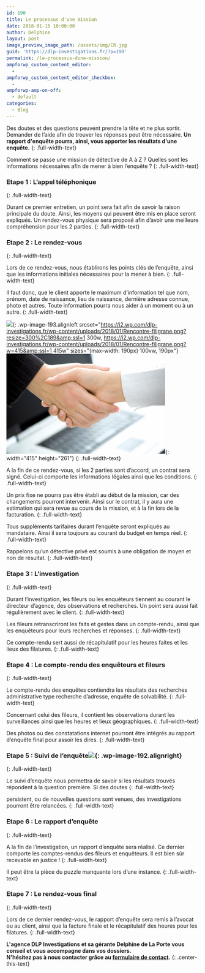 ```yaml
---
id: 190
title: Le processus d'une mission
date: 2018-01-15 10:00:00
author: Delphine
layout: post
image_preview_image_path: /assets/img/CR.jpg
guid: 'https://dlp-investigations.fr/?p=190'
permalink: /le-processus-dune-mission/
ampforwp_custom_content_editor:
  -
ampforwp_custom_content_editor_checkbox:
  -
ampforwp-amp-on-off:
  - default
categories:
  - Blog
---
```


Des doutes et des questions peuvent prendre la t&ecirc;te et ne plus sortir. Demander de l’aide afin de trouver les r&eacute;ponses peut &ecirc;tre n&eacute;cessaire. **Un rapport d'enqu&ecirc;te pourra, ainsi, vous apporter les r&eacute;sultats d'une enqu&ecirc;te.**
{: .full-width-text}

Comment se passe une mission de d&eacute;tective de A &agrave; Z ? Quelles sont les informations n&eacute;cessaires afin de mener &agrave; bien l’enqu&ecirc;te ?<!--base32-c9gq6t9k68pp6eb7e4v78ebb6rw70w1pcnh3et9mervkgtb2c8v74xtq61vk2wk5ehq70tvm75ppavbpddkq8eb8cdm6guvaehv6gdkmemtpmxbme0vk0w3g6ht64uv3dnu6pd1dc9gq6t9k68-base32-->
{: .full-width-text}

### Etape 1 : L’appel t&eacute;l&eacute;phonique
{: .full-width-text}

Durant ce premier entretien, un point sera fait afin de savoir la raison principale du doute. Ainsi, les moyens qui peuvent &ecirc;tre mis en place seront expliqu&eacute;s. Un rendez-vous physique sera propos&eacute; afin d’avoir une meilleure compr&eacute;hension pour les 2 parties.
{: .full-width-text}

### Etape 2 : Le rendez-vous
{: .full-width-text}

Lors de ce rendez-vous, nous &eacute;tablirons les points cl&eacute;s de l’enqu&ecirc;te, ainsi que les informations initiales n&eacute;cessaires pour la mener &agrave; bien.
{: .full-width-text}

Il faut donc, que le client apporte le maximum d’information tel que nom, pr&eacute;nom, date de naissance, lieu de naissance, derni&egrave;re adresse connue, photo et autres. Toute information pourra nous aider &agrave; un moment ou &agrave; un autre.
{: .full-width-text}

![](https://i2.wp.com/dlp-investigations.fr/wp-content/uploads/2018/01/Rencontre-filigrane.png?resize=190%2C120&amp;ssl=1){: .wp-image-193.alignleft srcset="https://i2.wp.com/dlp-investigations.fr/wp-content/uploads/2018/01/Rencontre-filigrane.png?resize=300%2C189&amp;ssl=1 300w, https://i2.wp.com/dlp-investigations.fr/wp-content/uploads/2018/01/Rencontre-filigrane.png?w=415&amp;ssl=1 415w" sizes="(max-width: 190px) 100vw, 190px"}![](/uploads/poigner-de-main.png){: width="415" height="261"}
{: .full-width-text}

A la fin de ce rendez-vous, si les 2 parties sont d’accord, un contrat sera sign&eacute;. Celui-ci comporte les informations l&eacute;gales ainsi que les conditions.
{: .full-width-text}

Un prix fixe ne pourra pas &ecirc;tre &eacute;tabli au d&eacute;but de la mission, car des changements pourront intervenir. Ainsi sur le contrat, il y aura une estimation qui sera revue au cours de la mission, et &agrave; la fin lors de la facturation.
{: .full-width-text}

Tous suppl&eacute;ments tarifaires durant l’enqu&ecirc;te seront expliqu&eacute;s au mandataire. Ainsi il sera toujours au courant du budget en temps r&eacute;el.
{: .full-width-text}

Rappelons qu’un d&eacute;tective priv&eacute; est soumis &agrave; une obligation de moyen et non de r&eacute;sultat.
{: .full-width-text}

### Etape 3 : L’investigation
{: .full-width-text}

Durant l’investigation, les fileurs ou les enqu&ecirc;teurs tiennent au courant le directeur d’agence, des observations et recherches. Un point sera aussi fait r&eacute;guli&egrave;rement avec le client.
{: .full-width-text}

Les fileurs retranscriront les faits et gestes dans un compte-rendu, ainsi que les enqu&ecirc;teurs pour leurs recherches et r&eacute;ponses.
{: .full-width-text}

Ce compte-rendu sert aussi de r&eacute;capitulatif pour les heures faites et les lieux des filatures.
{: .full-width-text}

### Etape 4 : Le compte-rendu des enqu&ecirc;teurs et fileurs
{: .full-width-text}

Le compte-rendu des enqu&ecirc;tes contiendra les r&eacute;sultats des recherches administrative type recherche d’adresse, enqu&ecirc;te de solvabilit&eacute;.
{: .full-width-text}

Concernant celui des fileurs, il contient les observations durant les surveillances ainsi que les heures et lieux g&eacute;ographiques.
{: .full-width-text}

Des photos ou des constatations internet pourront &ecirc;tre int&eacute;gr&eacute;s au rapport d’enqu&ecirc;te final pour assoir les dires.
{: .full-width-text}

### Etape 5 : Suivi de l’enqu&ecirc;te![](https://i0.wp.com/dlp-investigations.fr/wp-content/uploads/2018/01/CR.jpg?resize=173%2C115&amp;ssl=1){: .wp-image-192.alignright}
{: .full-width-text}

Le suivi d’enqu&ecirc;te nous permettra de savoir si les r&eacute;sultats trouv&eacute;s r&eacute;pondent &agrave; la question premi&egrave;re. Si des doutes
{: .full-width-text}

persistent, ou de nouvelles questions sont venues, des investigations pourront &ecirc;tre relanc&eacute;es.
{: .full-width-text}

### Etape 6 : Le rapport d’enqu&ecirc;te
{: .full-width-text}

A la fin de l’investigation, un rapport d’enqu&ecirc;te sera r&eacute;alis&eacute;. Ce dernier comporte les comptes-rendus des fileurs et enqu&ecirc;teurs. Il est bien s&ucirc;r recevable en justice \!
{: .full-width-text}

Il peut &ecirc;tre la pi&egrave;ce du puzzle manquante lors d’une instance.
{: .full-width-text}

### Etape 7 : Le rendez-vous final
{: .full-width-text}

Lors de ce dernier rendez-vous, le rapport d’enqu&ecirc;te sera remis &agrave; l’avocat ou au client, ainsi que la facture finale et le r&eacute;capitulatif des heures pour les filatures.
{: .full-width-text}

**L'agence DLP Investigations et sa g&eacute;rante Delphine de La Porte vous conseil et vous accompagne dans vos dossiers.**<br>**N'h&eacute;sitez pas &agrave; nous contacter gr&acirc;ce au&nbsp;[formulaire de contact](https://dlp-investigations.fr/#contact).**
{: .center-this-text}